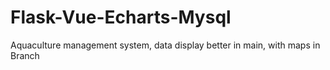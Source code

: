 # Flask-Vue-Echarts-Mysql
Aquaculture management system, data display better in main, with maps in Branch 
